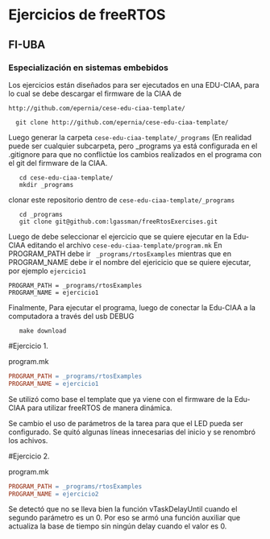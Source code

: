 # Ejercicios de freeRTOS
## FI-UBA
### Especialización en sistemas embebidos

Los ejercicios están diseñados para ser ejecutados en una EDU-CIAA,
para lo cual se debe descargar el firmware de la CIAA de 

`http://github.com/epernia/cese-edu-ciaa-template/`

```
  git clone http://github.com/epernia/cese-edu-ciaa-template/
```

Luego generar la carpeta 
`cese-edu-ciaa-template/_programs` (En realidad puede ser cualquier subcarpeta, pero _programs ya está configurada en el .gitignore
para que no conflictúe los cambios realizados en el programa con el git del firmware de la CIAA.

```
   cd cese-edu-ciaa-template/
   mkdir _programs
```

clonar este repositorio dentro de `cese-edu-ciaa-template/_programs`

```
   cd _programs
   git clone git@github.com:lgassman/freeRtosExercises.git
```

Luego de debe seleccionar el ejercicio que se quiere ejecutar en la 
Edu-CIAA editando el archivo `cese-edu-ciaa-template/program.mk`
En PROGRAM_PATH debe ir ` _programs/rtosExamples` mientras que en PROGRAM_NAME debe ir el nombre del ejericicio que se quiere ejecutar, por ejemplo `ejercicio1`


```
PROGRAM_PATH = _programs/rtosExamples
PROGRAM_NAME = ejercicio1

```

Finalmente, Para ejecutar el programa, luego de conectar la Edu-CIAA a la computadora a través del usb DEBUG

```
   make download
```

#Ejercicio 1.

program.mk
``` Makefile
PROGRAM_PATH = _programs/rtosExamples
PROGRAM_NAME = ejercicio1
```

Se utilizó como base el template que ya viene con el firmware de la Edu-CIAA para utilizar freeRTOS de manera dinámica.

Se cambio el uso de parámetros de la tarea para que el LED pueda ser configurado. Se quitó algunas líneas innecesarias del inicio y se renombró los achivos.

#Ejercicio 2.

program.mk
``` Makefile
PROGRAM_PATH = _programs/rtosExamples
PROGRAM_NAME = ejercicio2
```

Se detectó que no se lleva bien la función vTaskDelayUntil cuando el segundo parámetro es un 0. Por eso se armó una función auxiliar que actualiza la base de tiempo sin ningún delay cuando el valor es 0.




